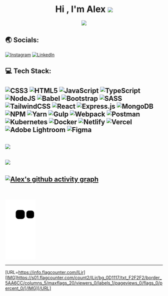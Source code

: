 <h1 align="center">Hi , I'm Alex <img src="https://media.giphy.com/media/hvRJCLFzcasrR4ia7z/giphy.gif" width="35"></h1>

<div align="center">
 <img src="https://readme-typing-svg.herokuapp.com/?lines=MERN+Stack+Web+Developer👨‍💻;Based+in+Busan,+South+Korea🇰🇷;Ask+me+about+JavaScript⚡️&color=cyan&center=true" />
</div>

## 🌏 Socials:
[![Instagram](https://img.shields.io/badge/Instagram-%23E4405F.svg?logo=Instagram&logoColor=white)](https://instagram.com/alex_kimr) [![LinkedIn](https://img.shields.io/badge/LinkedIn-%230077B5.svg?logo=linkedin&logoColor=white)](https://linkedin.com/in/aleksey-kim-61a916195) 

## 💻 Tech Stack:
![CSS3](https://img.shields.io/badge/css3-%231572B6.svg?style=for-the-badge&logo=css3&logoColor=white) ![HTML5](https://img.shields.io/badge/html5-%23E34F26.svg?style=for-the-badge&logo=html5&logoColor=white) ![JavaScript](https://img.shields.io/badge/javascript-%23323330.svg?style=for-the-badge&logo=javascript&logoColor=%23F7DF1E) ![TypeScript](https://img.shields.io/badge/typescript-%23007ACC.svg?style=for-the-badge&logo=typescript&logoColor=white) ![NodeJS](https://img.shields.io/badge/node.js-6DA55F?style=for-the-badge&logo=node.js&logoColor=white) ![Babel](https://img.shields.io/badge/Babel-F9DC3e?style=for-the-badge&logo=babel&logoColor=black) ![Bootstrap](https://img.shields.io/badge/bootstrap-%23563D7C.svg?style=for-the-badge&logo=bootstrap&logoColor=white) ![SASS](https://img.shields.io/badge/SASS-hotpink.svg?style=for-the-badge&logo=SASS&logoColor=white) ![TailwindCSS](https://img.shields.io/badge/tailwindcss-%2338B2AC.svg?style=for-the-badge&logo=tailwind-css&logoColor=white) ![React](https://img.shields.io/badge/react-%2320232a.svg?style=for-the-badge&logo=react&logoColor=%2361DAFB) ![Express.js](https://img.shields.io/badge/express.js-%23404d59.svg?style=for-the-badge&logo=express&logoColor=%2361DAFB) ![MongoDB](https://img.shields.io/badge/MongoDB-%234ea94b.svg?style=for-the-badge&logo=mongodb&logoColor=white) ![NPM](https://img.shields.io/badge/NPM-%23000000.svg?style=for-the-badge&logo=npm&logoColor=white) ![Yarn](https://img.shields.io/badge/yarn-%232C8EBB.svg?style=for-the-badge&logo=yarn&logoColor=white) ![Gulp](https://img.shields.io/badge/GULP-%23CF4647.svg?style=for-the-badge&logo=gulp&logoColor=white) ![Webpack](https://img.shields.io/badge/webpack-%238DD6F9.svg?style=for-the-badge&logo=webpack&logoColor=black) ![Postman](https://img.shields.io/badge/Postman-FF6C37?style=for-the-badge&logo=postman&logoColor=white) ![Kubernetes](https://img.shields.io/badge/kubernetes-%23326ce5.svg?style=for-the-badge&logo=kubernetes&logoColor=white) ![Docker](https://img.shields.io/badge/docker-%230db7ed.svg?style=for-the-badge&logo=docker&logoColor=white) ![Netlify](https://img.shields.io/badge/netlify-%23000000.svg?style=for-the-badge&logo=netlify&logoColor=#00C7B7) ![Vercel](https://img.shields.io/badge/vercel-%23000000.svg?style=for-the-badge&logo=vercel&logoColor=white) ![Adobe Lightroom](https://img.shields.io/badge/Adobe%20Lightroom-31A8FF.svg?style=for-the-badge&logo=Adobe%20Lightroom&logoColor=white) 	![Figma](https://img.shields.io/badge/figma-%23F24E1E.svg?style=for-the-badge&logo=figma&logoColor=white) 
----

![](https://github-readme-streak-stats.herokuapp.com/?user=alekseykim-dev&theme=dark&hide_border=false)<br/>
</br>
<img src="https://github-readme-stats.vercel.app/api/top-langs?username=alekseykim-dev&theme=dark&layout=compact"/>
----
[![Alex's github activity graph](https://github-readme-activity-graph.cyclic.app/graph?username=alekseykim-dev&theme=github)](https://github.com/alekseykim-dev/github-readme-activity-graph)
----
<br/></br>
![Snake animation](https://github.com/alekseykim-dev/alekseykim-dev/blob/output/github-contribution-grid-snake.svg)

----
[URL=https://info.flagcounter.com/lLir][IMG]https://s01.flagcounter.com/count2/lLir/bg_0D1117/txt_F2F2F2/border_5AA6CC/columns_5/maxflags_20/viewers_0/labels_1/pageviews_0/flags_0/percent_0/[/IMG][/URL]

